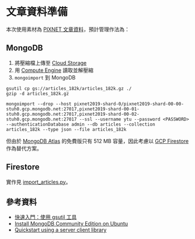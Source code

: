 # 文章資料準備
本次使用素材為 [PIXNET 文章資料](https://github.com/pixnet/2019-pixnet-hackathon/blob/master/data/README.md#pixnet-文章資料)，預計管理作法為：

## MongoDB

1. 將壓縮檔上傳至 [Cloud Storage](https://cloud.google.com/storage/)
2. 用 [Compute Engine](https://cloud.google.com/compute/) 讀取並解壓縮
3. `mongoimport` 到 MongoDB

```shell
gsutil cp gs://articles_182k/articles_182k.gz ./
gzip -d articles_182k.gz

mongoimport --drop --host pixnet2019-shard-0/pixnet2019-shard-00-00-stuh0.gcp.mongodb.net:27017,pixnet2019-shard-00-01-stuh0.gcp.mongodb.net:27017,pixnet2019-shard-00-02-stuh0.gcp.mongodb.net:27017 --ssl --username ytu --password <PASSWORD> --authenticationDatabase admin --db articles --collection articles_182k --type json --file articles_182k
```

但由於 [MongoDB Atlas](https://www.mongodb.com/cloud/atlas) 的免費版只有 512 MB 容量，因此考慮以 [GCP Firestore](https://cloud.google.com/firestore/) 作為替代方案。

## Firestore

實作見 [import_articles.py](import_articles.py)。

## 參考資料
- [快速入門：使用 gsutil 工具](https://cloud.google.com/storage/docs/quickstart-gsutil)
- [Install MongoDB Community Edition on Ubuntu](https://docs.mongodb.com/manual/tutorial/install-mongodb-on-ubuntu/)
- [Quickstart using a server client library](https://cloud.google.com/firestore/docs/quickstart-servers)